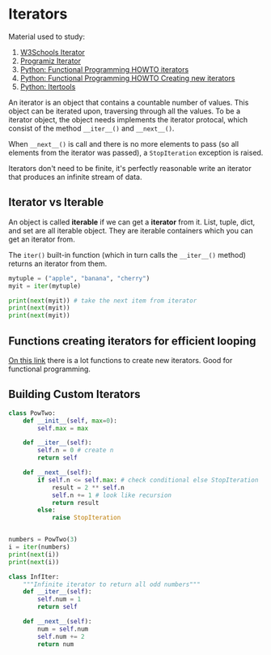 # Iterators

Material used to study:

1. [W3Schools Iterator](https://www.w3schools.com/python/python_iterators.asp)
2. [Programiz Iterator](https://www.programiz.com/python-programming/iterator)
3. [Python: Functional Programming HOWTO iterators](https://docs.python.org/3/howto/functional.html#iterators)
4. [Python: Functional Programming HOWTO Creating new iterators](https://docs.python.org/3/howto/functional.html#creating-new-iterators)
5. [Python: Itertools](https://docs.python.org/3/library/itertools.html)

An iterator is an object that contains a countable number of values. This object can be iterated upon, traversing through all the values. To be a iterator object, the object needs implements the iterator protocal, which consist of the method `__iter__()` and `__next__()`.

When `__next__()` is call and there is no more elements to pass (so all elements from the iterator was passed), a `StopIteration` exception is raised.

Iterators don't need to be finite, it's perfectly reasonable write an iterator that produces an infinite stream of data.

## Iterator vs Iterable

An object is called __iterable__ if we can get a __iterator__ from it. List, tuple, dict, and set are all iterable object. They are iterable containers which you can get an iterator from.

The `iter()` built-in function (which in turn calls the `__iter__()` method) returns an iterator from them.

```python
mytuple = ("apple", "banana", "cherry")
myit = iter(mytuple)

print(next(myit)) # take the next item from iterator
print(next(myit))
print(next(myit))
```

## Functions creating iterators for efficient looping

[On this link](https://docs.python.org/3/library/itertools.html) there is a lot functions to create new iterators. Good for functional programming.

## Building Custom Iterators

```python
class PowTwo:
    def __init__(self, max=0):
        self.max = max

    def __iter__(self):
        self.n = 0 # create n
        return self

    def __next__(self):
        if self.n <= self.max: # check conditional else StopIteration
            result = 2 ** self.n
            self.n += 1 # look like recursion
            return result
        else:
            raise StopIteration


numbers = PowTwo(3)
i = iter(numbers)
print(next(i))
print(next(i))
```

```python
class InfIter:
    """Infinite iterator to return all odd numbers"""
    def __iter__(self):
        self.num = 1
        return self

    def __next__(self):
        num = self.num
        self.num += 2
        return num
```

